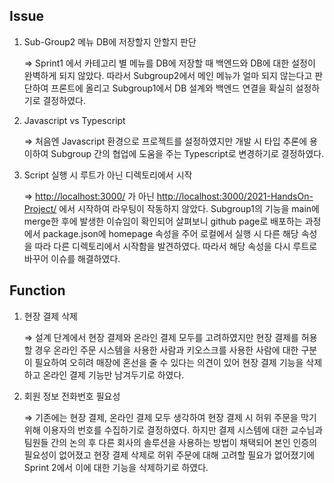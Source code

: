 ## Issue

1. Sub-Group2 메뉴 DB에 저장할지 안할지 판단

   ⇒ Sprint1 에서 카테고리 별 메뉴를 DB에 저장할 때 백엔드와 DB에 대한 설정이 완벽하게 되지 않았다. 따라서 Subgroup2에서 메인 메뉴가 얼마 되지 않는다고 판단하여 프론트에 올리고 Subgroup1에서 DB 설계와 백엔드 연결을 확실히 설정하기로 결정하였다.

2. Javascript vs Typescript

   ⇒ 처음엔 Javascript 환경으로 프로젝트를 설정하였지만 개발 시 타입 추론에 용이하여 Subgroup 간의 협업에 도움을 주는 Typescript로 변경하기로 결정하였다.

3. Script 실행 시 루트가 아닌 디렉토리에서 시작

   ⇒ [http://localhost:3000/](http://localhost:3000/) 가 아닌 [http://localhost:3000/2021-HandsOn-Project/](http://localhost:3000/2021-HandsOn-Project/) 에서 시작하여 라우팅이 작동하지 않았다. Subgroup1의 기능을 main에 merge한 후에 발생한 이슈임이 확인되어 살펴보니 github page로 배포하는 과정에서 package.json에 homepage 속성을 주어 로컬에서 실행 시 다른 해당 속성을 따라 다른 디렉토리에서 시작함을 발견하였다. 따라서 해당 속성을 다시 루트로 바꾸어 이슈를 해결하였다.

## Function

1. 현장 결제 삭제

   ⇒ 설계 단계에서 현장 결제와 온라인 결제 모두를 고려하였지만 현장 결제를 허용할 경우 온라인 주문 시스템을 사용한 사람과 키오스크를 사용한 사람에 대한 구분이 필요하여 오히려 매장에 혼선을 줄 수 있다는 의견이 있어 현장 결제 기능을 삭제하고 온라인 결제 기능만 남겨두기로 하였다.

2. 회원 정보 전화번호 필요성

   ⇒ 기존에는 현장 결제, 온라인 결제 모두 생각하여 현장 결제 시 허위 주문을 막기 위해 이용자의 번호를 수집하기로 결정하였다. 하지만 결제 시스템에 대한 교수님과 팀원들 간의 논의 후 다른 회사의 솔루션을 사용하는 방법이 채택되어 본인 인증의 필요성이 없어졌고 현장 결제 삭제로 허위 주문에 대해 고려할 필요가 없어졌기에 Sprint 2에서 이에 대한 기능을 삭제하기로 하였다.

